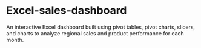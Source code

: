 # Excel-sales-dashboard
An interactive Excel dashboard built using pivot tables, pivot charts, slicers, and charts to analyze regional sales and product performance for each month.
